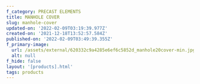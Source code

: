 ```yaml
---
f_category: PRECAST ELEMENTS
title: MANHOLE COVER
slug: manhole-cover
updated-on: '2022-02-09T03:19:39.977Z'
created-on: '2021-12-18T13:52:57.584Z'
published-on: '2022-02-09T03:49:39.355Z'
f_primary-image:
  url: /assets/external/620332c9a4285e6ef6c5852d_manhole20cover-min.jpg
  alt: null
f_hide: false
layout: '[products].html'
tags: products
---
```



